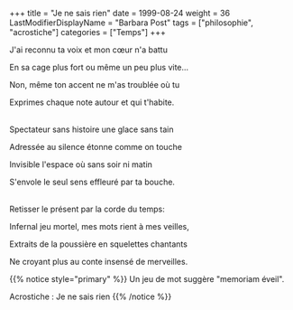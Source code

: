 +++
title = "Je ne sais rien"
date = 1999-08-24
weight = 36
LastModifierDisplayName = "Barbara Post"
tags = ["philosophie", "acrostiche"]
categories = ["Temps"]
+++

J'ai reconnu ta voix et mon cœur n'a battu

En sa cage plus fort ou même un peu plus vite...

Non, même ton accent ne m'as troublée où tu

Exprimes chaque note autour et qui t'habite.

 \
Spectateur sans histoire une glace sans tain

Adressée au silence étonne comme on touche

Invisible l'espace où sans soir ni matin

S'envole le seul sens effleuré par ta bouche.

 \
Retisser le présent par la corde du temps:

Infernal jeu mortel, mes mots rient à mes veilles,

Extraits de la poussière en squelettes chantants

Ne croyant plus au conte insensé de merveilles.

{{% notice style="primary" %}}
Un jeu de mot suggère \"memoriam éveil\".

Acrostiche : Je ne sais rien
{{% /notice %}}
